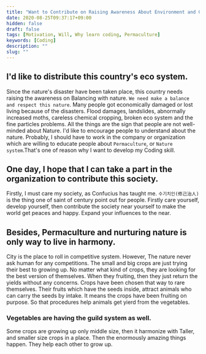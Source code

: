 ```yaml
---
title: "Want to Contribute on Raising Awareness About Environment and Green Issue Within Permaculture and Coding"
date: 2020-08-25T09:37:17+09:00
hidden: false
draft: false
tags: [Motivation, Will, Why learn coding, Permaculture]
keywords: [Coding]
description: ""
slug: ""
---
```



## I'd like to distribute this country's eco system.

Since the nature's disaster have been taken place, this country needs raising the awareness on Balancing with nature.
`We need make a balance and respect this nature`.
Many people got economically damaged or lost living because of the disasters.
Flood damages, landslides, abnormally increased moths, careless chemical cropping, broken eco system and the fine particles problems.
All the things are the sign that people are not well-minded about Nature.
I'd like to encourage people to understand about the nature.
Probably, I should have to work in the company or organization which are willing to educate people about `Permaculture`, or `Nature system`.That's one of reason why I want to develop my Coding skill.

## One day, I hope that I can take a part in the organization to contribute this society.

Firstly, I must care my society, as Confucius has taught me.
`수기치인(修己治人)` is the thing one of saint of century point out for people.
Firstly care yourself, develop yourself, then contribute the society near yourself to make the world get peaces and happy.
Expand your influences to the near.

## Besides, Permaculture and nurturing nature is only way to live in harmony.
City is the place to roll in competitive system.
However, The nature never ask human for any competitions. 
The small and big crops are just trying their best to growing up. No matter what kind of crops, they are looking for the best version of themselves. When they fruiting, then they just return the yields without any concerns.
Crops have been chosen that way to rare themselves.
Their fruits which have the seeds inside, attract animals who can carry the seeds by intake. It means the crops have been fruiting on purpose. So that procedures help animals get yierd from the vegetables.

### Vegetables are having the guild system as well. 
Some crops are growing up only middle size, then it harmonize with Taller, and smaller size crops in a place.
Then the enormously amazing things happen. They help each other to grow up.

